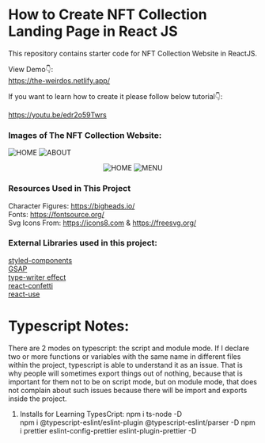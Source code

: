 # How to Create NFT Collection Landing Page in React JS

This repository contains starter code for NFT Collection Website in ReactJS. <br />

View Demo👇: <br />
https://the-weirdos.netlify.app/ <br />

If you want to learn how to create it please follow below tutorial👇: <br />

https://youtu.be/edr2o59Twrs <br />

### Images of The NFT Collection Website:
![HOME](https://github.com/codebucks27/The-Weirdos-NFT-Website-Starter-Code/blob/main/Home%20-%20Desktop.png)
![ABOUT](https://github.com/codebucks27/The-Weirdos-NFT-Website-Starter-Code/blob/main/Home-2%20-%20Desktop.png)

<p align="center">
  <img src="https://github.com/codebucks27/The-Weirdos-NFT-Website-Starter-Code/blob/main/Home-1%20-%20Mobile.png" alt="HOME" />
  <img src="https://github.com/codebucks27/The-Weirdos-NFT-Website-Starter-Code/blob/main/Home-2-%20Mobile.png" alt="MENU" />
</p>

### Resources Used in This Project

Character Figures: https://bigheads.io/ <br />
Fonts: https://fontsource.org/ <br />
Svg Icons From: https://icons8.com & https://freesvg.org/   <br />

### External Libraries used in this project: 

[styled-components](https://styled-components.com/docs/advanced) <br />
[GSAP](https://greensock.com/gsap/) <br />
[type-writer effect](https://www.npmjs.com/package/typewriter-effect) <br />
[react-confetti](https://www.npmjs.com/package/react-confetti) <br />
[react-use](https://www.npmjs.com/package/react-use) <br />


# Typescript Notes:

There are 2 modes on typescript: the script and module mode. If I declare two or more functions or variables with the same name in different files within the project, typescript is able to understand it as an issue. That is why people will sometimes export things out of nothing, because that is important for them not to be on script mode, but on module mode, that does not complain about such issues because there will be import and exports inside the project.

1. Installs for Learning TypesCript:
npm i ts-node -D  
npm i @typescript-eslint/eslint-plugin @typescript-eslint/parser -D
npm i prettier eslint-config-prettier eslint-plugin-prettier -D
